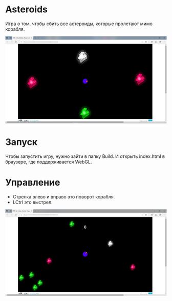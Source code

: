 # Asteroids

Игра о том, чтобы сбить все астероиды, которые пролетают мимо корабля.

![IMG](image.png)

# Запуск

Чтобы запустить игру, нужно зайти в папку Build.
И открыть index.html в браузере, где поддерживается WebGL.

# Управление

 - Стрелка влево и вправо это поворот корабля.
 - LCtrl это выстрел.

![IMG](2LX_T3u6hbc.jpg)
